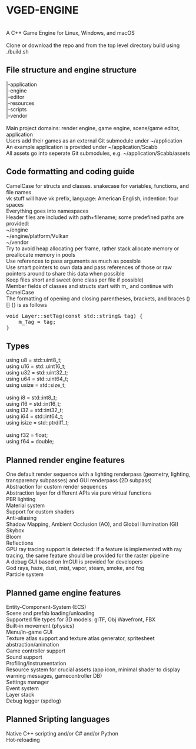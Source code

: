 # VGED-ENGINE
<br>
A C++ Game Engine for Linux, Windows, and macOS<br>
<br>
Clone or download the repo and from the top level directory build using ./build.sh<br>

## File structure and engine structure
|-application<br>
|-engine<br>
|-editor<br>
|-resources<br>
|-scripts<br>
|-vendor<br>
<br>
Main project domains: render engine, game engine, scene/game editor, application<br>
Users add their games as an external Git submodule under ~/application<br>
An example application is provided under ~/application/Scabb<br>
All assets go into seperate Git submodules, e.g. ~/application/Scabb/assets<br>

## Code formatting and coding guide
CamelCase for structs and classes. snakecase for variables, functions, and file names<BR>
vk stuff will have vk prefix, language: American English, indention: four spaces<BR>
Everything goes into namespaces<BR>
Header files are included with path+filename; some predefined paths are provided:<BR>
~/engine<BR>
~/engine/platform/Vulkan<BR>
~/vendor<BR>
Try to avoid heap allocating per frame, rather stack allocate memory or preallocate memory in pools<br>
Use references to pass arguments as much as possible<br>
Use smart pointers to own data and pass references of those or raw pointers around to share this data when possible<br>
Keep files short and sweet (one class per file if possible)<br>
Member fields of classes and structs start with m_ and continue with CamelCase<br>
The formatting of opening and closing parentheses, brackets, and braces () [] {} is as follows <br>
<pre>
void Layer::setTag(const std::string& tag) {
    m_Tag = tag;
}
</pre>
## Types
using u8 = std::uint8_t;<br>
using u16 = std::uint16_t;<br>
using u32 = std::uint32_t;<br>
using u64 = std::uint64_t;<br>
using usize = std::size_t;<br>
<br>
using i8 = std::int8_t;<br>
using i16 = std::int16_t;<br>
using i32 = std::int32_t;<br>
using i64 = std::int64_t;<br>
using isize = std::ptrdiff_t;<br>
<br>
using f32 = float;<br>
using f64 = double;<br>

## Planned render engine features
One default render sequence with a lighting renderpass (geometry, lighting, transparency subpasses) and GUI renderpass (2D subpass)<br>
Abstraction for custom render sequences<br>
Abstraction layer for different APIs via pure virtual functions<br>
PBR lighting<br>
Material system<br>
Support for custom shaders<br>
Anti-aliasing<br>
Shadow Mapping, Ambient Occlusion (AO), and Global Illumination (GI)<br>
Skybox<br>
Bloom<br>
Reflections<br>
GPU ray tracing support is detected: If a feature is implemented with ray tracing, the same feature should be provided for the raster pipeline<br>
A debug GUI based on ImGUI is provided for developers<br>
God rays, haze, dust, mist, vapor, steam, smoke, and fog<br>
Particle system<br>

## Planned game engine features
Entity-Component-System (ECS)<br>
Scene and prefab loading/unloading<br>
Supported file types for 3D models: glTF, Obj Wavefront, FBX<br>
Built-in movement (physics)<br>
Menu/in-game GUI<br>
Texture atlas support and texture atlas generator, spritesheet abstraction/animation<br>
Game controller support<br>
Sound support<br>
Profiling/Instrumentation<br>
Resource system for crucial assets (app icon, minimal shader to display warning messages, gamecontroller DB)<br>
Settings manager<br>
Event system<br>
Layer stack<br>
Debug logger (spdlog)<br>
  
## Planned Sripting languages
Native C++ scripting and/or C# and/or Python<br>
Hot-reloading<br>
